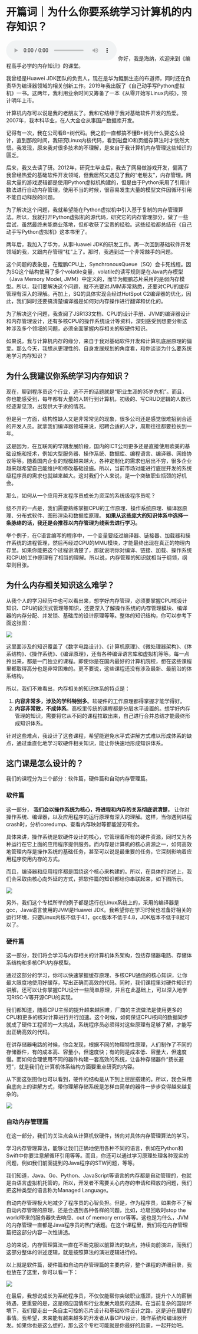 # 开篇词｜为什么你要系统学习计算机的内存知识？
<audio src='./开篇词｜为什么你要系统学习计算机的内存知识？.mp3' controls></audio>
你好，我是海纳，欢迎来到《编程高手必学的内存知识》的课堂。

我曾经是Huawei JDK团队的负责人，现在是华为鲲鹏生态的布道师，同时还在负责华为编译器领域的相关创新工作。2019年我出版了《自己动手写Python虚拟机》一书。这两年，我利用业余时间又筹备了一本《从零开始写Linux内核》，预计明年上市。

计算机内存可以说是我的老朋友了。我和它结缘于我对基础软件开发的热爱。2007年，我本科毕业，在人大金仓从事国产数据库开发。

记得有一次，我在公司看B+树代码。我之前一直都搞不懂B+树为什么要这么设计，直到那段时间，我研究Linux内核代码，看到磁盘IO和页缓存算法时才恍然大悟。我发现，原来我对很多技术的不理解，是来自于我计算机内存管理这些知识的匮乏。

后来，我又去读了研。2012年，研究生毕业后，我去了网易做游戏开发，偏离了我曾经热爱的基础软件开发领域，但我居然又遇见了我的“老朋友”，内存管理。网易大量的游戏逻辑都是使用Python虚拟机构建的，但是由于Python采用了引用计数法进行自动内存管理，使用不当的时候，很容易发生大量的模型文件因循环引用不能自动释放的问题。

为了解决这个问题，我就希望能在Python虚拟机中引入基于复制的内存管理算法。所以，我就打开Python虚拟机的源代码，研究它的内存管理部分，做了一些尝试，虽然最终未能商业落地，但却收获了宝贵的经验。这些经验都总结在《自己动手写Python虚拟机》这本书里了。

两年后，我加入了华为，从事Huawei JDK的研发工作。再一次回到基础软件开发领域的我，又跟内存管理“杠”上了。那时，我遇到过一个非常棘手的问题。

这个问题的表象是，在鲲鹏CPU上，SynchronousQueue（SQ）会卡死线程。因为SQ这个结构使用了多个volatile变量，volatile的读写规则是在Java内存模型（Java Memory Model, JMM）中定义的，而华为鲲鹏芯片采用的是弱内存模型。所以，我们要解决这个问题，就不光要对JMM非常熟悉，还要对CPU的缓存管理有深入的理解。再加上，SQ的具体实现会经过HotSpot C2编译器的优化，因此，我们同时还要搞清楚编译器是如何对内存操作进行翻译和优化的。

为了解决这个问题，我查阅了JSR133文档、CPU的设计手册、JVM的编译器设计和内存管理设计，还有多核CPU的操作系统设计等资料，深刻感受到想要分析这种涉及多个领域的问题，必须全面掌握内存相关的软硬件知识。

如果说，我与计算机内存的缘分，来自于我对基础软件开发和计算机底层原理的偏爱。那么今天，我想从更理性的、自身发展规划的角度看，和你谈谈为什么要系统地学习内存知识？

## 为什么我建议你系统学习内存知识？

现在，聊到程序员这个行业，逃不开的话题就是“职业生涯的35岁危机”。而且，你也能感受到，每年都有大量的人转行到计算机，初级的、写CRUD逻辑的人数已经逐渐见顶，出现供大于求的情况。

但是另一方面，结构性缺人又是非常常见的现象，很多公司还是感觉很难招到合适的开发人员。就拿我们编译器领域来说，招聘合适的人才，周期往往都要拉长到一年。

这是因为，在互联网的早期发展阶段，国内的ICT公司更多还是直接使用欧美的基础设施和技术，例如大型服务器、操作系统、数据库、编程语言、编译器、网络协议等等。随着国内企业的规模越来越大，各种定制化的需求也层出不穷，很多企业越来越希望自己能维护和修改基础设施。所以，当前市场对能进行底层开发的系统级程序员的需求也就越来越大。这对我们个人来说，是一个突破职业瓶颈的好机会。

那么，如何从一个应用开发程序员成长为资深的系统级程序员呢？

绕不开的一点是，我们需要熟练掌握CPU的工作原理、操作系统原理、编译器原理、分布式软件、图形渲染和数据库原理。 **如果从这些庞大的知识体系中选择一条脉络的话，我还是会推荐以内存管理为线索去进行学习。**

举个例子，在C语言编写的程序中，一个变量要经过编译器、链接器、加载器和操作系统的进程管理，然后再经过CPU的MMU模块，才能最终出现在真正的物理内存里。如果你能把这个过程讲清楚了，那就说明你对编译、链接、加载、操作系统和CPU的工作原理有了相当的理解。所以说，内存管理的知识就相当于纲领，纲举则目张。

## 为什么内存相关知识这么难学？

从我个人的学习经历中也可以看出来，想学好内存管理，必须要掌握CPU核设计知识、CPU的段页式管理等知识，还要深入了解操作系统的内存管理模块、编译器的内存分配、并发锁、基础库的设计原理等等。整体的知识结构，你可以参考下面这张图：

![](images/430019/6c8d90837c6b213b3eb927d1c1cb3bd2.jpg)

这里面涉及的知识覆盖了《数字电路设计》、《计算机原理》、《微处理器架构》、《体系结构》、《操作系统》、《编译原理》，还有各种编译语言库和虚拟机等等。每一点拎出来，都是一门独立的课程。即使你是在国内最好的计算机院校，想在这些课程里都取得高分也是非常困难的。更不要说，这些课程还没有涉及最新、最前沿的体系结构。

所以，我们不难看出，内存相关的知识体系的特点是：

1. **内容非常多，涉及的学科特别多**。软硬件的工作原理都得掌握才能学得好。
2. **内容非常散，不成体系**。高校里传统的课程都是分层水平设置的。想学好内存管理的知识，需要将它从不同的课程拉取出来，自己进行合并总结才能最终形成知识体系。

针对这些难点，我设计了这套课程，希望能避免水平式讲解方式难以形成体系的缺点，通过垂直化地学习软硬件相关知识，能让你快速地形成知识体系。

## 这门课是怎么设计的？

我们的课程分为三个部分：软件篇，硬件篇和自动内存管理篇。

### 软件篇

这一部分， **我们会以操作系统为核心，将进程和内存的关系彻底讲清楚，** 让你对操作系统、编译器，以及应用程序的运行原理有深入的理解。这样，当你遇到进程crash时，分析coredump、查看内存映射等都能游刃有余。

具体来讲，操作系统是软硬件设计的核心，它管理着所有的硬件资源，同时又为各种运行在它上面的应用程序提供服务。而内存是计算机的核心资源之一，如何高效地管理内存是操作系统的基础任务，甚至可以说是最重要的任务，它深刻影响着应用程序使用内存的方式。

而且，编译器和应用程序都是围绕这个核心来构建的。所以，在具体的讲述上，我们会采取由核心向外延的方式，把软件篇的知识都给你串联起来，如下图所示。

![](images/430019/2409476b2e9a8b35473ea5b2yy6dec32.jpg)

另外，我们这个专栏所举的例子都是运行在Linux系统上的，采用的编译器是gcc，Java语言使用的JVM是Huawei JDK。我希望你在学习时候也准备好相关的运行环境，只要Linux内核不低于4.1，gcc版本不低于4.8，JDK版本不低于8就可以了。

### 硬件篇

这一部分，我们将会学习与内存相关的计算机体系架构，包括存储器电路、存储体系结构和多核CPU内存模型。

通过这部分的学习，你可以快速掌握缓存原理、多核CPU通信的核心知识，让你最大限度地使用好缓存，写出正确而高效的代码。同时，我们课程里对硬件知识的讲解，还可以让你掌握CPU设计一些简单原理，并且在此基础上，可以深入地学习RISC-V等开源CPU的实现。

我们都知道，随着CPU主频的提升越来越困难，厂商的主流做法是使用更多的CPU和更多的核对计算进行并行加速。这个时候，如何保证CPU核间的数据同步就成了硬件工程师的一大挑战，系统程序员必须得对这些原理有足够了解，才能写出正确高效的代码。

在讲存储器电路的时候，你会发现，根据不同的物理特性原理，人们制作了不同的存储器件，有的成本高、容量小，但速度快；有的则是成本低、容量大，但速度慢。而如何合理使用不同的器件构建一套高效的系统，让各种存储器件“扬长避短”，就是我们在计算机体系结构方面要重点研究的内容。

从下面这张图你也可以看到，硬件的结构是从下到上层层搭建的。所以，我会采用自底向上的讲解方式，带你理解存储系统是怎样由简单的器件一步步变得越来越复杂的。

![](images/430019/7e8d1cb36b7392bd9f58e76db224f009.jpg)

### 自动内存管理篇

在这一部分，我们的关注点会从计算机软硬件，转向对具体内存管理算法的学习。

学习内存管理算法，能够让我们正确地使用各种不同的语言，例如在Python和Swift中你要注意解循环引用等等。而且，你还可以通过学习原理处理各种现实的问题，例如我们前面提到的Java程序的STW问题，等等。

我们知道，Java、Go、Python、JavaScript等语言的内存都是自动管理的，也就是由语言虚拟机托管的，所以，开发者不需要关心内存的申请和释放的问题，我们把这种类型的语言称为Managed Language。

自动内存管理极大地减少了程序员的心智负担。但是，作为程序员，如果你不了解自动内存管理的原理，还是会遇到各种各样的问题，比如，垃圾回收时stop the world带来的服务器失去响应、out of memory error等等。这也是为什么，JVM的内存管理一直都是Java程序员的热门话题。在这个课程里，我们将在内存管理篇把这部分内容一次性讲透。

总的来说，内存管理算法一直在不断克服以前算法的缺点，持续向前演进，而我们这部分整体的讲述逻辑，就是按照算法的演进逻辑进行的。

以上就是软件篇，硬件篇和自动内存管理篇的主要内容，整个课程的详细目录，我也放在了这里，你可以看一下：

![](images/430019/731233583a82be2yy538ff6d0e98e687.png)

在最后，我想说成长为系统程序员，不仅仅能帮你突破职业瓶颈，提升个人的薪酬待遇，更重要的是，这是顺应国情和行业发展大趋势的选择。在当前复杂的国际环境下，我们要走出一条自主可控的芯片设计和基础软件设计之路，这是迫在眉睫的事情。我希望，未来能有越来越多的开发者从事CPU设计，操作系统和编译器开发。如果你也是这么想的，那么这个专栏可能就是你最好的启蒙，一起开始吧。